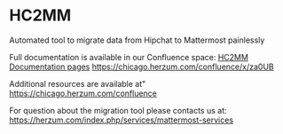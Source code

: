 # HC2MM
Automated tool to migrate data from Hipchat to Mattermost painlessly 

Full documentation is available in our Confluence space:
[HC2MM Documentation pages](https://chicago.herzum.com/confluence/x/za0UB) https://chicago.herzum.com/confluence/x/za0UB

Additional resources are available at" https://chicago.herzum.com/confluence


For question about the migration tool please contacts us at: https://herzum.com/index.php/services/mattermost-services